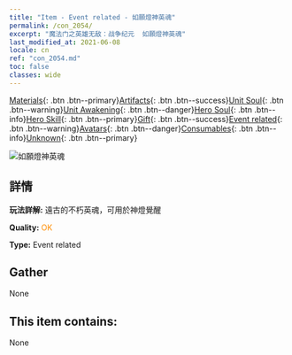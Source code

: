 ```yaml
---
title: "Item - Event related - 如願燈神英魂"
permalink: /con_2054/
excerpt: "魔法门之英雄无敌：战争纪元  如願燈神英魂"
last_modified_at: 2021-06-08
locale: cn
ref: "con_2054.md"
toc: false
classes: wide
---
```

 [Materials](/ItemsCN/){: .btn .btn--primary}[Artifacts](/ItemsCN/Artifacts/){: .btn .btn--success}[Unit Soul](/ItemsCN/UnitSoul/){: .btn .btn--warning}[Unit Awakening](/ItemsCN/UnitAwakening/){: .btn .btn--danger}[Hero Soul](/ItemsCN/HeroSoul/){: .btn .btn--info}[Hero Skill](/ItemsCN/HeroSkill/){: .btn .btn--primary}[Gift](/ItemsCN/Gift/){: .btn .btn--success}[Event related](/ItemsCN/Events/){: .btn .btn--warning}[Avatars](/ItemsCN/Avatars/){: .btn .btn--danger}[Consumables](/ItemsCN/Consumables/){: .btn .btn--info}[Unknown](/ItemsCN/Unknown/){: .btn .btn--primary}

 ![如願燈神英魂](/images/t/juexing_605.jpg)

## 詳情
 **玩法詳解:** 遠古的不朽英魂，可用於神燈覺醒

 **Quality:** <span style="color: #FF8C00">OK</span>

 **Type:** Event related

## Gather

  None

## This item contains:

  None


